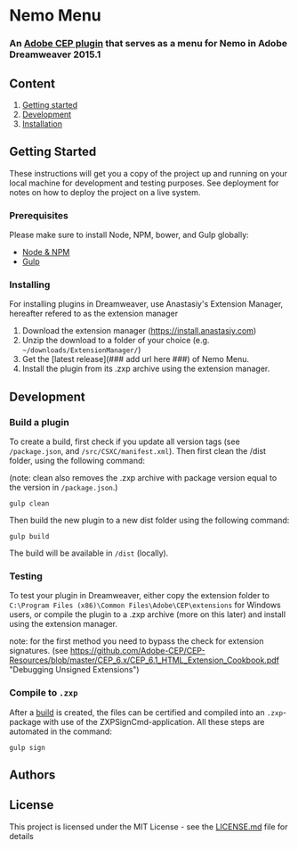 # Nemo Menu

### An [Adobe CEP plugin](https://github.com/Adobe-CEP/CEP-Resources) that serves as a menu for Nemo in Adobe Dreamweaver 2015.1 

## Content
1. [Getting started](#getting-started)
2. [Development](#development)
3. [Installation](#installation)

## Getting Started

These instructions will get you a copy of the project up and running on your local machine for development and testing purposes. See deployment for notes on how to deploy the project on a live system.

### Prerequisites

Please make sure to install Node, NPM, bower, and Gulp globally:
 - [Node & NPM](https://docs.npmjs.com/getting-started/installing-node)
 - [Gulp](https://github.com/gulpjs/gulp/blob/master/docs/getting-started.md)


 
### Installing
For installing plugins in Dreamweaver, use Anastasiy's Extension Manager, hereafter refered to as the extension manager
 
1. Download the extension manager (https://install.anastasiy.com)
2. Unzip the download to a folder of your choice (e.g. `~/downloads/ExtensionManager/`)
3. Get the [latest release](### add url here ###) of Nemo Menu.
4. Install the plugin from its .zxp archive using the extension manager.

## Development
### Build a plugin
To create a build, first check if you update all version tags (see `/package.json`, and `/src/CSXC/manifest.xml`). Then first clean the /dist folder, using the following command:

(note: clean also removes the .zxp archive with package version equal to the version in `/package.json`.)

    gulp clean

Then build the new plugin to a new dist folder using the following command:

	gulp build

The build will be available in `/dist` (locally).

### Testing
To test your plugin in Dreamweaver, either copy the extension folder to  `C:\Program Files (x86)\Common Files\Adobe\CEP\extensions` for Windows users, or compile the plugin to a .zxp archive (more on this later) and install using the extension manager.

note: for the first method you need to bypass the check for extension signatures. (see https://github.com/Adobe-CEP/CEP-Resources/blob/master/CEP_6.x/CEP_6.1_HTML_Extension_Cookbook.pdf "Debugging Unsigned Extensions")

### Compile to `.zxp`
After a [build](#build-a-plugin) is created, the files can be certified and compiled into an `.zxp`-package with use of the ZXPSignCmd-application. All these steps are automated in the command:

    gulp sign

## Authors

## License

This project is licensed under the MIT License - see the [LICENSE.md](LICENSE.md) file for details

